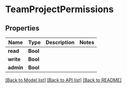 # TeamProjectPermissions

## Properties
Name | Type | Description | Notes
------------ | ------------- | ------------- | -------------
**read** | **Bool** |  | 
**write** | **Bool** |  | 
**admin** | **Bool** |  | 

[[Back to Model list]](../README.md#documentation-for-models) [[Back to API list]](../README.md#documentation-for-api-endpoints) [[Back to README]](../README.md)


